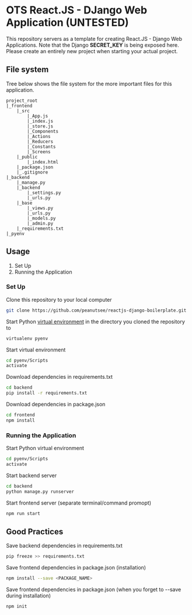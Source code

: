 # OTS React.JS - DJango Web Application (UNTESTED)
This repository servers as a template for creating React.JS - Django Web Applications. Note that the Django <strong>SECRET_KEY</strong> is being exposed here. Please create an entirely new project when starting your actual project.
## File system

Tree below shows the file system for the more important files for this application.

```
project_root
|_frontend
    |_src
        |_App.js
        |_index.js
        |_store.js
        |_Components
        |_Actions
        |_Reducers
        |_Constants
        |_Screens
    |_public
        |_index.html
    |_package.json
    |_.gitignore
|_backend
    |_manage.py
    |_backend
        |_settings.py
        |_urls.py
    |_base
        |_views.py
        |_urls.py
        |_models.py
        |_admin.py
    |_requirements.txt
|_pyenv

```

## Usage

1. Set Up
2. Running the Application

### Set Up

Clone this repository to your local computer

```bash
git clone https://github.com/peanutsee/reactjs-django-boilerplate.git
```

Start Python <a href="https://packaging.python.org/en/latest/guides/installing-using-pip-and-virtual-environments/">virtual environment</a> in the directory you cloned the repository to

```bash
virtualenv pyenv
```

Start virtual environment

```bash
cd pyenv/Scripts
activate
```

Download dependencies in requirements.txt

```bash
cd backend
pip install -r requirements.txt
```

Download dependencies in package.json

```bash
cd frontend
npm install
```

### Running the Application

Start Python virtual environment

```bash
cd pyenv/Scripts
activate
```

Start backend server

```bash
cd backend
python manage.py runserver
```

Start frontend server (separate terminal/command promopt)

```bash
npm run start
```

## Good Practices
Save backend dependencies in requirements.txt
```bash
pip freeze >> requirements.txt
```
Save frontend dependencies in package.json (installation)
```bash
npm install --save <PACKAGE_NAME>
```
Save frontend dependencies in package.json (when you forget to --save during installation)
```bash 
npm init
```